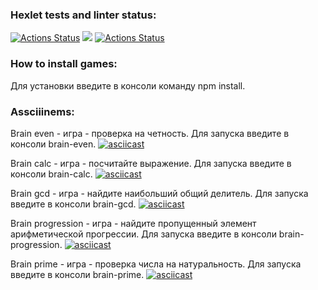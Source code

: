 ### Hexlet tests and linter status:
[![Actions Status](https://github.com/Anastasia9719/frontend-project-lvl1/workflows/hexlet-check/badge.svg)](https://github.com/Anastasia9719/frontend-project-lvl1/actions)
<a href="https://codeclimate.com/github/Anastasia9719/frontend-project-lvl1/maintainability"><img src="https://api.codeclimate.com/v1/badges/5c2871031a3b9722a658/maintainability" /></a>
[![Actions Status](https://github.com/Anastasia9719/frontend-project-lvl1/actions/workflows/linter.yml/badge.svg)](https://github.com/Anastasia9719/frontend-project-lvl1/actions)

### How to install games:
Для установки введите в консоли команду npm install.

### Assciiinems:

Brain even - игра - проверка на четность. Для запуска введите в консоли brain-even.
[![asciicast](https://asciinema.org/a/KDukAoQsRjeXd5SGZikRG4GTT.svg)](https://asciinema.org/a/KDukAoQsRjeXd5SGZikRG4GTT)

Brain calc - игра - посчитайте выражение. Для запуска введите в консоли brain-calc.
[![asciicast](https://asciinema.org/a/VNwUCiYaCitdGa0JCe0OMTaNh.svg)](https://asciinema.org/a/VNwUCiYaCitdGa0JCe0OMTaNh)

Brain gcd - игра - найдите наибольший общий делитель. Для запуска введите в консоли brain-gcd.
[![asciicast](https://asciinema.org/a/phcDtgjshmn7F1eOVcRnGvD2S.svg)](https://asciinema.org/a/phcDtgjshmn7F1eOVcRnGvD2S)

Brain progression - игра - найдите пропущенный элемент арифметической прогрессии. Для запуска введите в консоли brain-progression.
[![asciicast](https://asciinema.org/a/RmQnmv9cDjcGUY8QaF0YxG6kG.svg)](https://asciinema.org/a/RmQnmv9cDjcGUY8QaF0YxG6kG)

Brain prime - игра - проверка числа на натуральность. Для запуска введите в консоли brain-prime.
[![asciicast](https://asciinema.org/a/2dggFbHJXYoYXED998IxMJDOL.svg)](https://asciinema.org/a/2dggFbHJXYoYXED998IxMJDOL)